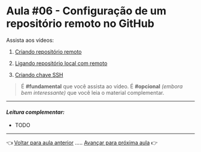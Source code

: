 # Aula #06 - Configuração de um repositório remoto no GitHub

Assista aos vídeos:

  1. [Criando repositório remoto](https://www.youtube.com/watch?v=NQQ0Eh9E_10)

  1. [Ligando repositório local com remoto](https://www.youtube.com/watch?v=g2uviTb8ZpE)

  1. [Criando chave SSH](https://www.youtube.com/watch?v=7YVQLZp1jb0)    

> É **#fundamental** que você assista ao vídeo. É **#opcional** _(embora bem interessante)_ que você leia o material complementar.

---

#### _Leitura complementar:_
* TODO

---

👈 [Voltar para aula anterior](../aula05/aula.md) ..... [Avançar para próxima aula](../aula07/aula.md) 👉
